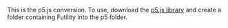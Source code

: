 This is the p5.js conversion. To use, download the [p5.js library](https://p5js.org/download/) and create a folder containing Futility into the p5 folder.
